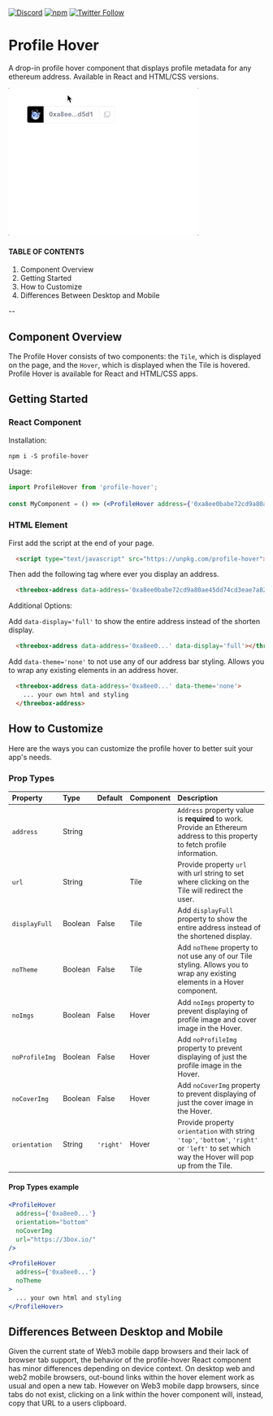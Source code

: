 [![Discord](https://img.shields.io/discord/484729862368526356.svg?style=for-the-badge)](https://discordapp.com/invite/Z3f3Cxy)
[![npm](https://img.shields.io/npm/v/profile-hover.svg?style=for-the-badge)](https://www.npmjs.com/package/profile-hover)
[![Twitter Follow](https://img.shields.io/twitter/follow/3boxdb.svg?style=for-the-badge&label=Twitter)](https://twitter.com/3boxdb)

# Profile Hover

A drop-in profile hover component that displays profile metadata for any ethereum address. Available in React and HTML/CSS versions.

![Profile Hover](./example/profile-hover.gif)


#### TABLE OF CONTENTS
1. Component Overview
2. Getting Started
3. How to Customize
4. Differences Between Desktop and Mobile

--

## Component Overview
The Profile Hover consists of two components: the `Tile`, which is displayed on the page, and the `Hover`, which is displayed when the Tile is hovered. Profile Hover is available for React and HTML/CSS apps.

## Getting Started

### React Component
Installation:

```shell
npm i -S profile-hover
```

Usage:

```jsx
import ProfileHover from 'profile-hover';

const MyComponent = () => (<ProfileHover address={'0xa8ee0babe72cd9a80ae45dd74cd3eae7a82fd5d1'} />);
```

### HTML Element

First add the script at the end of your page.

```html
  <script type="text/javascript" src="https://unpkg.com/profile-hover"></script>
```

Then add the following tag where ever you display an address.

```html
  <threebox-address data-address='0xa8ee0babe72cd9a80ae45dd74cd3eae7a82fd5d1'></threebox-address>
```

Additional Options:

Add `data-display='full'` to show the entire address instead of the shorten display.

```html
  <threebox-address data-address='0xa8ee0...' data-display='full'></threebox-address>
```

Add `data-theme='none'` to not use any of our address bar styling. Allows you to wrap any existing elements in an address hover.

```html
  <threebox-address data-address='0xa8ee0...' data-theme='none'>
    ... your own html and styling
  </threebox-address>
```

## How to Customize
Here are the ways you can customize the profile hover to better suit your app's needs.

### Prop Types

| Property | Type          | Default  | Component    | Description |
| :-------------------------------- | :-------------------------------------------------------- | :------------------------------------------------------------------------------------------------------------- | :------------------------------------------------------ | :--------------------------------------------------------------------------------------------------------------------------------------------------------------------------------------------------------------------------------------------------------------------------------------------------------------------------------------------------------------------------------------------------------------- |
| `address`    | String        |    |     | `Address` property value is **required** to work.  Provide an Ethereum address to this property to fetch profile information. |
| `url`    | String       |   | Tile    | Provide property `url` with url string to set where clicking on the Tile will redirect the user.|
| `displayFull`    | Boolean        | False   | Tile    | Add `displayFull` property to show the entire address instead of the shortened display.|
| `noTheme`    | Boolean       |  False   | Tile    | Add `noTheme` property to not use any of our Tile styling. Allows you to wrap any existing elements in a Hover component.                                                                                                                                                                                                                                                                                                             |
| `noImgs`    | Boolean        | False   | Hover    | Add `noImgs` property to prevent displaying of profile image and cover image in the Hover.                                                                                                                    |
| `noProfileImg`    | Boolean       |  False   | Hover    | Add `noProfileImg` property to prevent displaying of just the profile image in the Hover. |
| `noCoverImg`    | Boolean       |  False   | Hover    | Add `noCoverImg` property to prevent displaying of just the cover image in the Hover. |
| `orientation`    | String       |  `'right'`   | Hover    | Provide property `orientation` with string `'top'`, `'bottom'`, `'right'` or `'left'` to set which way the Hover will pop up from the Tile.|

#### Prop Types example
```jsx
<ProfileHover 
  address={'0xa8ee0...'}
  orientation="bottom"
  noCoverImg
  url="https://3box.io/"
/>
```
```jsx
<ProfileHover 
  address={'0xa8ee0...'} 
  noTheme
>
  ... your own html and styling
</ProfileHover>
```

## Differences Between Desktop and Mobile
Given the current state of Web3 mobile dapp browsers and their lack of browser tab support, the behavior of the profile-hover React component has minor differences depending on device context. On desktop web and web2 mobile browsers, out-bound links within the hover element work as usual and open a new tab. However on Web3 mobile dapp browsers, since tabs do not exist, clicking on a link within the hover component will, instead, copy that URL to a users clipboard.

